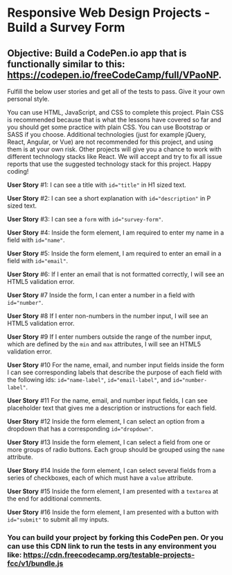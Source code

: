 # Responsive Web Design Projects - Build a Survey Form
## Objective: Build a CodePen.io app that is functionally similar to this: https://codepen.io/freeCodeCamp/full/VPaoNP.

Fulfill the below user stories and get all of the tests to pass. Give it your own personal style.

You can use HTML, JavaScript, and CSS to complete this project. Plain CSS is recommended because that is what the lessons have covered so far and you should get some practice with plain CSS. You can use Bootstrap or SASS if you choose. Additional technologies (just for example jQuery, React, Angular, or Vue) are not recommended for this project, and using them is at your own risk. Other projects will give you a chance to work with different technology stacks like React. We will accept and try to fix all issue reports that use the suggested technology stack for this project. Happy coding!

**User Story** #1: I can see a title with `id="title"` in H1 sized text.

**User Story** #2: I can see a short explanation with `id="description"` in P sized text.

**User Story** #3: I can see a `form` with `id="survey-form"`.

**User Story** #4: Inside the form element, I am required to enter my name in a field with `id="name"`.

**User Story** #5: Inside the form element, I am required to enter an email in a field with `id="email"`.

**User Story** #6: If I enter an email that is not formatted correctly, I will see an HTML5 validation error.

**User Story** #7 Inside the form, I can enter a number in a field with `id="number"`.

**User Story** #8 If I enter non-numbers in the number input, I will see an HTML5 validation error.

**User Story** #9 If I enter numbers outside the range of the number input, which are defined by the `min` and `max` attributes, I will see an HTML5 validation error.

**User Story** #10 For the name, email, and number input fields inside the form I can see corresponding labels that describe the purpose of each field with the following ids: `id="name-label"`, `id="email-label"`, and `id="number-label"`.

**User Story** #11 For the name, email, and number input fields, I can see placeholder text that gives me a description or instructions for each field.

**User Story** #12 Inside the form element, I can select an option from a dropdown that has a corresponding `id="dropdown"`.

**User Story** #13 Inside the form element, I can select a field from one or more groups of radio buttons. Each group should be grouped using the `name` attribute.

**User Story** #14 Inside the form element, I can select several fields from a series of checkboxes, each of which must have a `value` attribute.

**User Story** #15 Inside the form element, I am presented with a `textarea` at the end for additional comments.

**User Story** #16 Inside the form element, I am presented with a button with `id="submit"` to submit all my inputs.

### You can build your project by forking this CodePen pen. Or you can use this CDN link to run the tests in any environment you like: https://cdn.freecodecamp.org/testable-projects-fcc/v1/bundle.js

